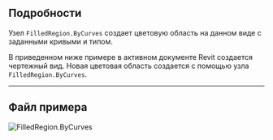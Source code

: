 ## Подробности
Узел `FilledRegion.ByCurves` создает цветовую область на данном виде с заданными кривыми и типом.

В приведенном ниже примере в активном документе Revit создается чертежный вид. Новая цветовая область создается с помощью узла `FilledRegion.ByCurves`.

___
## Файл примера

![FilledRegion.ByCurves](./Revit.Elements.FilledRegion.ByCurves_img.jpg)
